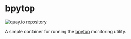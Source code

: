 # bpytop

[![quay.io repository](https://img.shields.io/badge/updated-2022--07--10-green)](https://quay.io/repository/miabbott/bpytop)

A simple container for running the [bpytop](https://github.com/aristocratos/bpytop) monitoring utility.